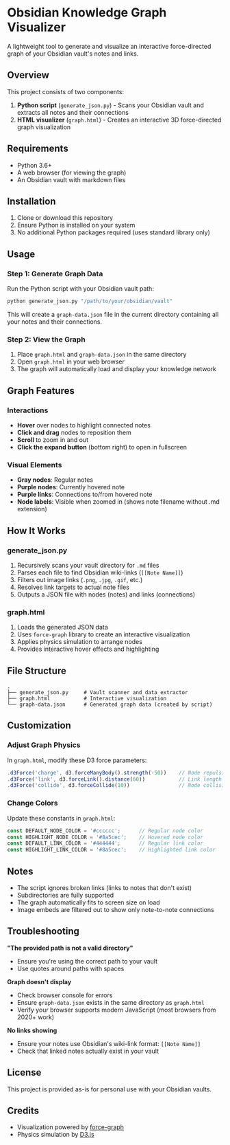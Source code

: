 # Obsidian Knowledge Graph Visualizer

A lightweight tool to generate and visualize an interactive force-directed graph of your Obsidian vault's notes and links.

## Overview

This project consists of two components:
1. **Python script** (`generate_json.py`) - Scans your Obsidian vault and extracts all notes and their connections
2. **HTML visualizer** (`graph.html`) - Creates an interactive 3D force-directed graph visualization

## Requirements

- Python 3.6+
- A web browser (for viewing the graph)
- An Obsidian vault with markdown files

## Installation

1. Clone or download this repository
2. Ensure Python is installed on your system
3. No additional Python packages required (uses standard library only)

## Usage

### Step 1: Generate Graph Data

Run the Python script with your Obsidian vault path:

```bash
python generate_json.py "/path/to/your/obsidian/vault"
```

This will create a `graph-data.json` file in the current directory containing all your notes and their connections.

### Step 2: View the Graph

1. Place `graph.html` and `graph-data.json` in the same directory
2. Open `graph.html` in your web browser
3. The graph will automatically load and display your knowledge network

## Graph Features

### Interactions
- **Hover** over nodes to highlight connected notes
- **Click and drag** nodes to reposition them
- **Scroll** to zoom in and out
- **Click the expand button** (bottom right) to open in fullscreen

### Visual Elements
- **Gray nodes**: Regular notes
- **Purple nodes**: Currently hovered note
- **Purple links**: Connections to/from hovered note
- **Node labels**: Visible when zoomed in (shows note filename without .md extension)

## How It Works

### generate_json.py
1. Recursively scans your vault directory for `.md` files
2. Parses each file to find Obsidian wiki-links (`[[Note Name]]`)
3. Filters out image links (`.png`, `.jpg`, `.gif`, etc.)
4. Resolves link targets to actual note files
5. Outputs a JSON file with nodes (notes) and links (connections)

### graph.html
1. Loads the generated JSON data
2. Uses `force-graph` library to create an interactive visualization
3. Applies physics simulation to arrange nodes
4. Provides interactive hover effects and highlighting

## File Structure

```
.
├── generate_json.py     # Vault scanner and data extractor
├── graph.html           # Interactive visualization
└── graph-data.json      # Generated graph data (created by script)
```

## Customization

### Adjust Graph Physics

In `graph.html`, modify these D3 force parameters:

```javascript
.d3Force('charge', d3.forceManyBody().strength(-50))    // Node repulsion
.d3Force('link', d3.forceLink().distance(60))           // Link length
.d3Force('collide', d3.forceCollide(10))                // Node collision
```

### Change Colors

Update these constants in `graph.html`:

```javascript
const DEFAULT_NODE_COLOR = '#cccccc';      // Regular node color
const HIGHLIGHT_NODE_COLOR = '#8a5cec';    // Hovered node color
const DEFAULT_LINK_COLOR = '#444444';      // Regular link color
const HIGHLIGHT_LINK_COLOR = '#8a5cec';    // Highlighted link color
```

## Notes

- The script ignores broken links (links to notes that don't exist)
- Subdirectories are fully supported
- The graph automatically fits to screen size on load
- Image embeds are filtered out to show only note-to-note connections

## Troubleshooting

**"The provided path is not a valid directory"**
- Ensure you're using the correct path to your vault
- Use quotes around paths with spaces

**Graph doesn't display**
- Check browser console for errors
- Ensure `graph-data.json` exists in the same directory as `graph.html`
- Verify your browser supports modern JavaScript (most browsers from 2020+ work)

**No links showing**
- Ensure your notes use Obsidian's wiki-link format: `[[Note Name]]`
- Check that linked notes actually exist in your vault

## License

This project is provided as-is for personal use with your Obsidian vaults.

## Credits

- Visualization powered by [force-graph](https://github.com/vasturiano/force-graph)
- Physics simulation by [D3.js](https://d3js.org/)